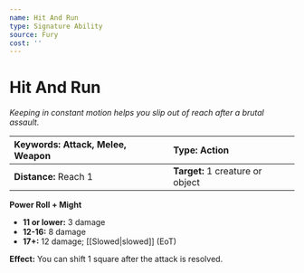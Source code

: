```yaml
---
name: Hit And Run
type: Signature Ability
source: Fury
cost: ''
---
```


# Hit And Run

*Keeping in constant motion helps you slip out of reach after a brutal assault.*

| **Keywords:** Attack, Melee, Weapon | **Type:** Action                 |
| :---------------------------------- | :------------------------------- |
| **Distance:** Reach 1               | **Target:** 1 creature or object |

**Power Roll + Might**

- **11 or lower:** 3 damage
- **12-16:** 8 damage
- **17+:** 12 damage; [[Slowed|slowed]] (EoT)

**Effect:** You can shift 1 square after the attack is resolved.

